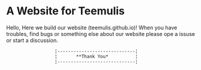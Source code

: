 # A Website for Teemulis
Hello, Here we build our website (teemulis.github.io)!
When you have troubles, find bugs or something else about our website please ope a issuse or start a discussion.

                      ¦-----------------------------¦
                      ¦       **Thank You*          ¦
                      ¦-----------------------------¦
